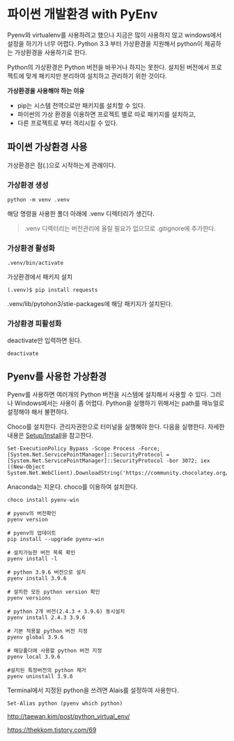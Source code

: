# 파이썬 개발환경 with PyEnv 
Pyenv와 virtualenv를 사용하려고 했으나 지금은 많이 사용하지 않고 windows에서 설정을 하기가 너무 어렵다.  Python 3.3 부터 가상환경을 지원해서 python이 제공하는 가상환경을 사용하기로 한다. 


Python의 가상환경은  Python 버전을 바꾸거나 하지는 못한다. 설치된 버전에서 프로젝트에 맞게 패키지만 분리하여 설치하고 관리하기 위한 것이다. 


**가상환경을 사용해야 하는 이유**   

* pip는 시스템 전역으로만 패키지를 설치할 수 있다. 
* 파이썬의 가상 환경을 이용하면 프로젝트 별로 따로 패키지를 설치하고, 
* 다른 프로젝트로 부터 격리시킬 수 있다. 





## 파이썬 가상환경 사용 

가상환경은 점(.)으로 시작하는게 관례이다. 
### 가상환경 생성
```
python -m venv .venv
```

해당 명령을 사용한 폴더 아래에 .venv 디렉터리가 생긴다. 

> .venv 디렉터리는 버전관리에 올릴 필요가 없으므로 .gitignore에 추가한다. 



### 가상환경 활성화 
```
.venv/bin/activate 
```

가상환경에서 패키지 설치 
```
(.venv)$ pip install requests
```
.venv/lib/pytohon3/stie-packages에 해당 패키지가 설치된다. 




### 가상환경 피활성화 
deactivate만 입력하면 된다. 

```
deactivate
```



## Pyenv를 사용한 가상환경 
Pyenv를 사용하면 여러개의 Python 버전을 시스템에 설치해서 사용할 수 있다. 그러나 Windows에서는 사용이 좀 어렵다.  Python을 실행하기 위해서는 path를 매뉴얼로 설정해야 해서 불편하다. 


Choco를 설치한다. 관리자권한으로 터미널을 실행해야 한다. 
다음을 실행한다.  자세한 내용은 [Setup/Install](https://docs.chocolatey.org/en-us/choco/setup#install-with-cmd.exe)을 참고한다. 
```
Set-ExecutionPolicy Bypass -Scope Process -Force; [System.Net.ServicePointManager]::SecurityProtocol = [System.Net.ServicePointManager]::SecurityProtocol -bor 3072; iex ((New-Object System.Net.WebClient).DownloadString('https://community.chocolatey.org/install.ps1'))
```


Anaconda는 지운다. 
choco를 이용하여 설치한다. 

```
choco install pyenv-win
```

```
# pyenv의 버전확인
pyenv version
 
# pyenv의 업데이트
pip install --upgrade pyenv-win
 
# 설치가능한 버전 목록 확인
pyenv install -l
 
# python 3.9.6 버전으로 설치
pyenv install 3.9.6
 
# 설치한 모든 python version 확인
pyenv versions
 
# python 2개 버전(2.4.3 + 3.9.6) 동시설치
pyenv install 2.4.3 3.9.6
 
# 기본 적용할 python 버전 지정
pyenv global 3.9.6
 
# 해당폴더에 사용할 python 버전 지정
pyenv local 3.9.6
 
#설치된 특정버전의 python 제거
pyenv uninstall 3.9.6
```



Terminal에서 지정된 python을 쓰려면 Alais를 설정하여 사용한다. 

```
Set-Alias python (pyenv which python)
```

http://taewan.kim/post/python_virtual_env/


https://thekkom.tistory.com/69